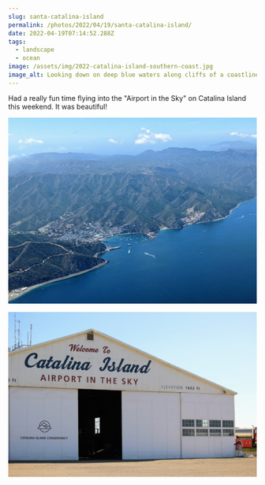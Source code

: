 ```yaml
---
slug: santa-catalina-island
permalink: /photos/2022/04/19/santa-catalina-island/
date: 2022-04-19T07:14:52.288Z
tags:
  - landscape
  - ocean
image: /assets/img/2022-catalina-island-southern-coast.jpg
image_alt: Looking down on deep blue waters along cliffs of a coastline with clouds below.
---
```

Had a really fun time flying into the "Airport in the Sky" on Catalina Island this weekend. It was beautiful!

![Looking down on a small harbor in a valley.](/assets/img/2022-catalina-island-avalon.jpg "Avalon Bay")

![Airport hanger with the text 'Welcome to Catalina Island, Airport in the Sky'.](/assets/img/2022-catalina-island-airport-hanger.jpg)
